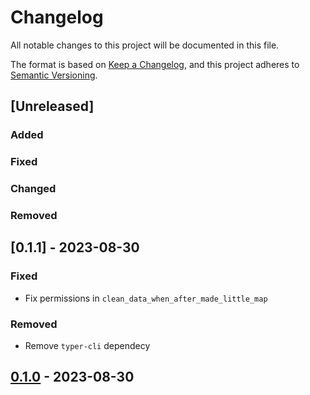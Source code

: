 # Changelog

All notable changes to this project will be documented in this file.

The format is based on [Keep a Changelog](https://keepachangelog.com/en/1.0.0/),
and this project adheres to [Semantic Versioning](https://semver.org/spec/v2.0.0.html).

## [Unreleased]

### Added

### Fixed

### Changed

### Removed

## [0.1.1] - 2023-08-30

### Fixed

- Fix permissions in `clean_data_when_after_made_little_map`

### Removed

- Remove `typer-cli` dependecy

## [0.1.0] - 2023-08-30

[0.1.0]: https://github.com/IslasGECI/janitor/compare/v0.1.0...v0.1.1
